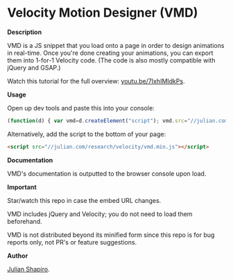 Velocity Motion Designer (VMD)
===

**Description**

VMD is a JS snippet that you load onto a page in order to design animations in real-time. Once you're done creating your animations, you can export them into 1-for-1 Velocity code. (The code is also mostly compatible with jQuery and GSAP.)

Watch this tutorial for the full overview: [youtu.be/7IxhIMIdkPs](http://youtu.be/7IxhIMIdkPs&hd=1).

**Usage**

Open up dev tools and paste this into your console:  
```javascript
(function(d) { var vmd=d.createElement("script"); vmd.src="//julian.com/research/velocity/vmd.min.js"; d.body.appendChild(vmd); })(document);
```

Alternatively, add the script to the bottom of your page:  
```html
<script src="//julian.com/research/velocity/vmd.min.js"></script>
```

**Documentation**

VMD's documentation is outputted to the browser console upon load.

**Important**

Star/watch this repo in case the embed URL changes.

VMD includes jQuery and Velocity; you do not need to load them beforehand.

VMD is not distributed beyond its minified form since this repo is for bug reports only, not PR's or feature suggestions.

**Author**

[Julian Shapiro](http://twitter.com/shapiro).
